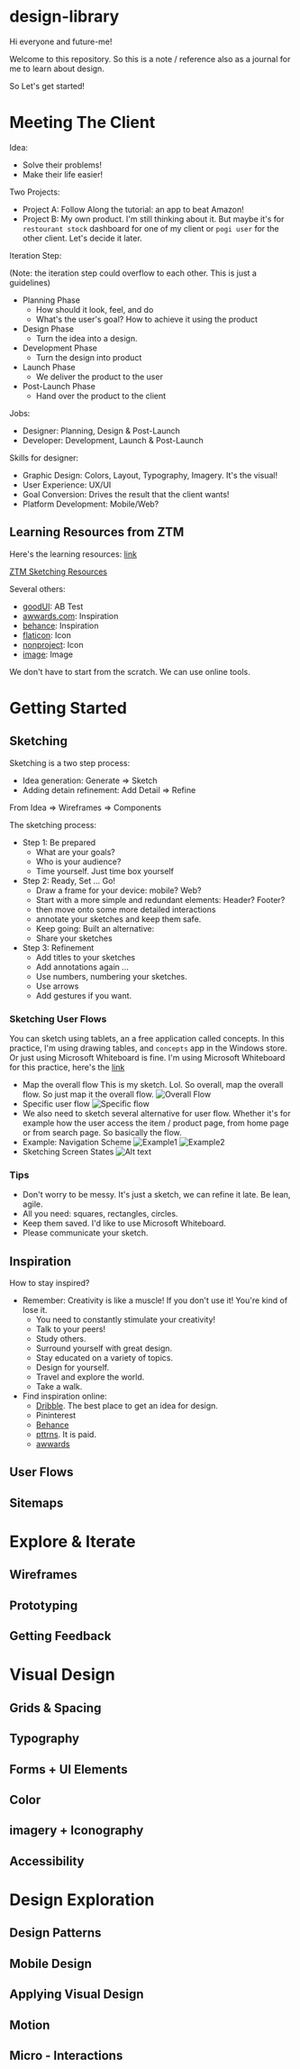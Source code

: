 # design-library
Hi everyone and future-me!

Welcome to this repository. So this is a note / reference also as a journal for me to learn about design. 

So Let's get started!

# Meeting The Client
Idea: 
- Solve their problems!
- Make their life easier!

Two Projects: 
- Project A: Follow Along the tutorial: an app to beat Amazon!
- Project B: My own product. I'm still thinking about it. 
  But maybe it's for `restourant stock` dashboard for one of my client or 
  `pogi user` for the other client. Let's decide it later. 

Iteration Step: 

(Note: the iteration step could overflow to each other. This is just a guidelines)
- Planning Phase 
  - How should it look, feel, and do
  - What's the user's goal? How to achieve it using the product
- Design Phase 
  - Turn the idea into a design. 
- Development Phase
  - Turn the design into product 
- Launch Phase
  - We deliver the product to the user
- Post-Launch Phase
  - Hand over the product to the client 

Jobs:
- Designer: Planning, Design & Post-Launch
- Developer: Development, Launch & Post-Launch

Skills for designer: 
- Graphic Design: Colors, Layout, Typography, Imagery. It's the visual!
- User Experience: UX/UI
- Goal Conversion: Drives the result that the client wants!
- Platform Development: Mobile/Web? 

## Learning Resources from ZTM
Here's the learning resources: [link](https://danielschifano.notion.site/Complete-Web-Mobile-Designer-Resources-d1d9b6868a7746ffb3b6f02703ac7724)

[ZTM Sketching Resources](https://www.figma.com/file/goN3nuKQZsyiKrnrDI4Xtl/00.-Sketching-Resource?node-id=0%3A1&mode=dev)

Several others: 
- [goodUI](https://goodui.org/): AB Test
- [awwards.com](https://www.awwwards.com/): Inspiration
- [behance](https://www.behance.net/): Inspiration
- [flaticon](https://www.flaticon.com/): Icon
- [nonproject](https://thenounproject.com/): Icon
- [image](https://unsplash.com/): Image

We don't have to start from the scratch. We can use online tools. 

# Getting Started
## Sketching
Sketching is a two step process:
- Idea generation: Generate => Sketch
- Adding detain refinement: Add Detail => Refine

From Idea => Wireframes => Components 

The sketching process: 
- Step 1: Be prepared 
  - What are your goals? 
  - Who is your audience? 
  - Time yourself. Just time box yourself
- Step 2: Ready, Set ... Go!
  - Draw a frame for your device: mobile? Web? 
  - Start with a more simple and redundant elements: Header? Footer? 
  - then move onto some more detailed interactions 
  - annotate your sketches and keep them safe. 
  - Keep going: Built an alternative:
  - Share your sketches
- Step 3: Refinement
  - Add titles to your sketches 
  - Add annotations again ... 
  - Use numbers, numbering your sketches. 
  - Use arrows 
  - Add gestures if you want. 

### Sketching User Flows
You can sketch using tablets, an a free application called concepts. 
In this practice, I'm using drawing tables, and `concepts` app in the Windows store.
Or just using Microsoft Whiteboard is fine. 
I'm using Microsoft Whiteboard for this practice, here's the [link](https://wbd.ms/share/v2/aHR0cHM6Ly93aGl0ZWJvYXJkLm1pY3Jvc29mdC5jb20vYXBpL3YxLjAvd2hpdGVib2FyZHMvcmVkZWVtLzA4Y2MyMTIzMzZhOTQzMjk5OTcxYTk5ZmRiYTkyNjhmX0JCQTcxNzYyLTEyRTAtNDJFMS1CMzI0LTVCMTMxRjQyNEUzRF85YWZjNTg4ZC1hYTZjLTQwNDctYTJmYi1kZWQxZTQ3Mzc2YmE=)

- Map the overall flow
  This is my sketch. Lol. So overall, map the overall flow. So just map it the overall flow. 
  ![Overall Flow](./__docImages__/image.png)
- Specific user flow
  ![Specific flow](./__docImages__/specificUserFlow.png)
- We also need to sketch several alternative for user flow. Whether it's for example how the user access the item / product page, from home page or from search page. So basically the flow. 
- Example: Navigation Scheme
  ![Example1](./__docImages__/navigationScheme1.png)
  ![Example2](./__docImages__/navigationScheme2.png)
- Sketching Screen States
  ![Alt text](./__docImages__/sketching%20Screen%20States.png)

### Tips
- Don't worry to be messy. It's just a sketch, we can refine it late. Be lean, agile. 
- All you need: squares, rectangles, circles. 
- Keep them saved. I'd like to use Microsoft Whiteboard. 
- Please communicate your sketch. 





## Inspiration
How to stay inspired? 
- Remember: Creativity is like a muscle! If you don't use it! You're kind of lose it. 
  - You need to constantly stimulate your creativity!
  - Talk to your peers! 
  - Study others. 
  - Surround yourself with great design.  
  - Stay educated on a variety of topics. 
  - Design for yourself. 
  - Travel and explore the world. 
  - Take a walk. 
- Find inspiration online: 
  - [Dribble](https://dribbble.com/shots). The best place to get an idea for design. 
  - Pininterest 
  - [Behance](https://www.behance.net/)
  - [pttrns](https://www.pttrns.com/). It is paid. 
  - [awwards](https://www.awwwards.com/)
 
## User Flows
## Sitemaps

# Explore & Iterate
## Wireframes
## Prototyping
## Getting Feedback

# Visual Design
## Grids & Spacing
## Typography
## Forms + UI Elements
## Color
## imagery + Iconography
## Accessibility

# Design Exploration
## Design Patterns
## Mobile Design
## Applying Visual Design
## Motion
## Micro - Interactions

